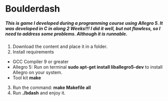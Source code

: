 # Boulderdash

##### This is game I developed during a programming course using Allegro 5. It was developed in C in along 2 Weeks!!! I did it well, but not flawless, so I need to address some problems. Although it is runnable.

1. Download the content and place it in a folder.
2. Install requirements
  - GCC Compiler 9 or greater
  - Allegro 5: Run on terminal **sudo apt-get install liballegro5-dev** to install Allegro on your system.
  - Tool kit **make**
  
 3. Run the command: **make Makefile all**
 4. Run **./bdash** and enjoy it.
